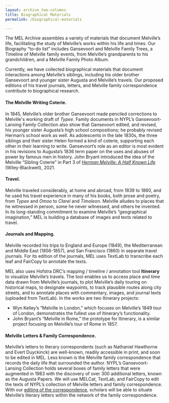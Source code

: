 ```yaml
---
layout: archive_two-columns
title: Biographical Materials
permalink: /biographical-materials

---
```



The MEL Archive assembles a variety of materials that document Melville’s life, facilitating the study of Melville’s works within his life and times.  Our Biography “to-do list” includes Gansevoort and Melville Family Trees, a Timeline of Melville family events, from Melville’s grandparents to his grandchildren, and a Melville Family Photo Album.

Currently, we have collected biographical materials that document interactions among Melville’s siblings, including his older brother Gansevoort and younger sister Augusta and Melville’s travels. Our proposed editions of his travel journals, letters, and Melville family correspondence contribute to biographical research.

#### The Melville Writing Coterie.
In 1845, Melville’s older brother Gansevoort made penciled corrections to Melville's working draft of *Typee*. Family documents in NYPL’s Gansevoort-Lansing Family Collection also show that Gansevoort edited, and revised, his younger sister Augusta’s high school compositions; he probably revised Herman’s school work as well. As adolescents in the late 1830s, the three siblings and their sister Helen formed a kind of coterie, supporting each other in their learning to write. Gansevoort’s role as an editor is most evident in his revisions to Augusta’s 1836 term paper on the uses and abuses of power by famous men in history. John Bryant introduced the idea of the Melville “Sibling Coterie” in Part 3 of [*Herman Melville: A Half Known Life*](https://www.wiley.com/en-us/Herman+Melville%3A+A+Half+Known+Life%2C+2+Volume+Set-p-9781119106005) (Wiley-Blackwell), 2021.

#### Travel.  
Melville traveled considerably, at home and abroad, from 1839 to 1860, and he used his travel experience in many of his books, both prose and poetry, from *Typee* and *Omoo* to *Clarel* and *Timoleon*.  Melville alludes to places that he witnessed in person, some he never witnessed, and others he invented.  In its long-standing commitment to examine Melville’s “geographical imagination,” MEL is building a database of images and texts related to travel.

#### Journals and Mapping.
Melville recorded his trips to England and Europe (1849), the Mediterranean and Middle East (1856-1857), and San Francisco (1860) in separate travel journals. For its edition of the journals, MEL uses TextLab to transcribe each leaf and FairCopy to annotate the texts.

MEL also uses Hofstra DRC’s mapping / timeline / annotation tool **Itinerary** to visualize Melville’s travels.  The tool enables us to access place and time data drawn from Melville’s journals, to plot Melville’s daily touring on historical maps, to designate waypoints, to track plausible routes along city streets, and to annotate places with commentary, images, and journal texts (uploaded from TextLab).  In the works are two Itinerary projects:
* Wyn Kelley’s “Melville in London,” which focuses on Melville’s 1849 tour of London, demonstrates the fullest use of Itinerary’s functionality.
* John Bryant’s “Melville in Rome,” the prototype for Itinerary, is a similar project focusing on Melville’s tour of Rome in 1857.

#### Melville Letters & Family Correspondence.  
Melville’s letters to literary correspondents (such as Nathaniel Hawthorne and Evert Duyckinck) are well-known, readily accessible in print, and soon to be edited in MEL.  Less known is the Melville family correspondence that records the daily life that surrounded the author.  NYPL’s Gansevoort-Lansing Collection holds several boxes of family letters that were augmented in 1983 with the discovery of over 300 additional letters, known as the Augusta Papers. We will use MELCat, TextLab, and FairCopy to edit the texts of NYPL’s collection of Melville letters and family correspondence. With our [editing of the correspondence](https://mel.netlify.app/letters-and-family-correspondence), scholars will be able to situate Melville’s literary letters within the network of the family correspondence.

